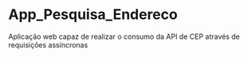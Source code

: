 # App_Pesquisa_Endereco
 Aplicação web capaz de realizar o consumo da API de CEP através de requisições assíncronas
